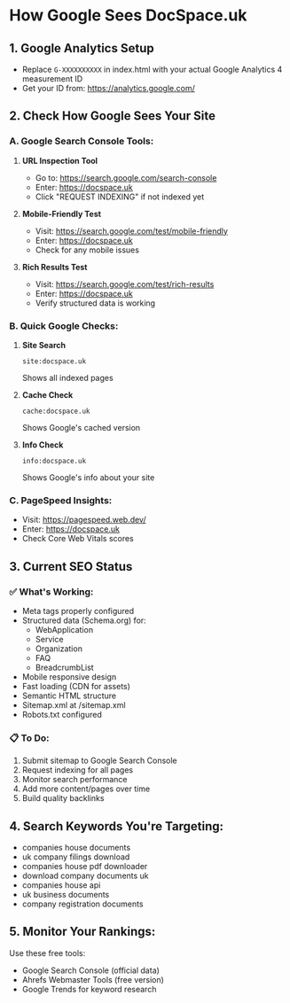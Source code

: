 # How Google Sees DocSpace.uk

## 1. Google Analytics Setup
- Replace `G-XXXXXXXXXX` in index.html with your actual Google Analytics 4 measurement ID
- Get your ID from: https://analytics.google.com/

## 2. Check How Google Sees Your Site

### A. Google Search Console Tools:
1. **URL Inspection Tool**
   - Go to: https://search.google.com/search-console
   - Enter: https://docspace.uk
   - Click "REQUEST INDEXING" if not indexed yet

2. **Mobile-Friendly Test**
   - Visit: https://search.google.com/test/mobile-friendly
   - Enter: https://docspace.uk
   - Check for any mobile issues

3. **Rich Results Test**
   - Visit: https://search.google.com/test/rich-results
   - Enter: https://docspace.uk
   - Verify structured data is working

### B. Quick Google Checks:

1. **Site Search**
   ```
   site:docspace.uk
   ```
   Shows all indexed pages

2. **Cache Check**
   ```
   cache:docspace.uk
   ```
   Shows Google's cached version

3. **Info Check**
   ```
   info:docspace.uk
   ```
   Shows Google's info about your site

### C. PageSpeed Insights:
- Visit: https://pagespeed.web.dev/
- Enter: https://docspace.uk
- Check Core Web Vitals scores

## 3. Current SEO Status

### ✅ What's Working:
- Meta tags properly configured
- Structured data (Schema.org) for:
  - WebApplication
  - Service 
  - Organization
  - FAQ
  - BreadcrumbList
- Mobile responsive design
- Fast loading (CDN for assets)
- Semantic HTML structure
- Sitemap.xml at /sitemap.xml
- Robots.txt configured

### 📋 To Do:
1. Submit sitemap to Google Search Console
2. Request indexing for all pages
3. Monitor search performance
4. Add more content/pages over time
5. Build quality backlinks

## 4. Search Keywords You're Targeting:
- companies house documents
- uk company filings download
- companies house pdf downloader
- download company documents uk
- companies house api
- uk business documents
- company registration documents

## 5. Monitor Your Rankings:
Use these free tools:
- Google Search Console (official data)
- Ahrefs Webmaster Tools (free version)
- Google Trends for keyword research